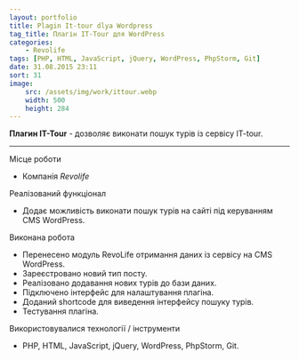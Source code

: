 ```yaml
---
layout: portfolio
title: Plagin It-tour dlya Wordpress
tag_title: Плагін IT-Tour для WordPress
categories:
    - Revolife
tags: [PHP, HTML, JavaScript, jQuery, WordPress, PhpStorm, Git]
date: 31.08.2015 23:11
sort: 31
image: 
    src: /assets/img/work/ittour.webp 
    width: 500
    height: 284
---
```


**Плагин IT-Tour** - дозволяє виконати пошук турів із сервісу IT-tour.

---

Місце роботи

* Компанія _Revolife_

Реалізований функціонал

* Додає можливість виконати пошук турів на сайті під керуванням CMS WordPress.

Виконана робота

* Перенесено модуль RevoLife отримання даних із сервісу на CMS WordPress.
* Зареєстровано новий тип посту.
* Реалізовано додавання нових турів до бази даних.
* Підключено інтерфейс для налаштування плагіна.
* Доданий shortcode для виведення інтерфейсу пошуку турів.
* Тестування плагіна.

Використовувалися технології / інструменти

* PHP, HTML, JavaScript, jQuery, WordPress, PhpStorm, Git.
